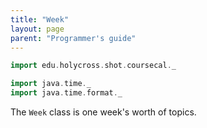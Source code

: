 ```yaml
---
title: "Week"
layout: page
parent: "Programmer's guide"
---
```


```scala mdoc:invisible
import edu.holycross.shot.coursecal._

import java.time._
import java.time.format._
```

The `Week` class is one week's worth of topics.
